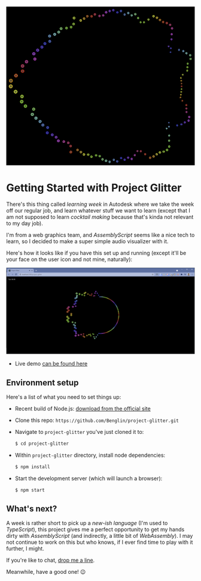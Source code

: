 ![Project Glitter splash screen](./docs/splash-screen.png)

# Getting Started with Project Glitter

There's this thing called _learning week_ in Autodesk where we take the week off our regular job, and learn whatever stuff we want to learn (except that I am not supposed to learn _cocktail making_ because that's kinda not relevant to my day job).

I'm from a web graphics team, and _AssemblyScript_ seems like a nice tech to learn, so I decided to make a super simple audio visualizer with it.

Here's how it looks like if you have this set up and running (except it'll be your face on the user icon and not mine, naturally):

![Project Glitter running in localhost](./docs/project-glitter-local-host.png)

-   Live demo [can be found here](https://benglin.github.io/project-glitter/)

## Environment setup

Here's a list of what you need to set things up:

-   Recent build of Node.js: [download from the official site](https://nodejs.org/en/download/)

-   Clone this repo: `https://github.com/Benglin/project-glitter.git`

-   Navigate to `project-glitter` you've just cloned it to:

    ```sh
    $ cd project-glitter
    ```

-   Within `project-glitter` directory, install node dependencies:

    ```sh
    $ npm install
    ```

-   Start the development server (which will launch a browser):

    ```sh
    $ npm start
    ```

## What's next?

A week is rather short to pick up a _new-ish language_ (I'm used to _TypeScript_), this project gives me a perfect opportunity to get my hands dirty with _AssemblyScript_ (and indirectly, a little bit of _WebAssembly_). I may not continue to work on this but who knows, if I ever find time to play with it further, I might.

If you're like to chat, [drop me a line](mailto:benglin@outlook.com).

Meanwhile, have a good one! 😉
